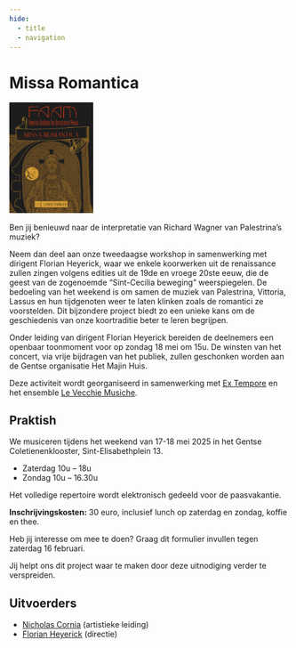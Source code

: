 ```yaml
---
hide:
  - title
  - navigation
---
```


# Missa Romantica

<!--![missa romantica](../../assets/images/missa_romantica_full.jpg){align =left width=30% height=30%} -->

<img src="https://raw.githubusercontent.com/nicholascornia89/vecchiemusiche/refs/heads/main/docs/assets/images/missa_romantica_full.jpg" width=30% height=30%>

Ben jij benieuwd naar de interpretatie van Richard Wagner van Palestrina’s muziek?
 
Neem dan deel aan onze tweedaagse workshop in samenwerking met dirigent Florian Heyerick, waar we enkele koorwerken uit de renaissance zullen zingen volgens edities uit de 19de en vroege 20ste eeuw, die de geest van de zogenoemde “Sint-Cecilia beweging” weerspiegelen. De bedoeling van het weekend is om samen de muziek van Palestrina, Vittoria, Lassus en hun tijdgenoten weer te laten klinken zoals de romantici ze voorstelden. Dit bijzondere project biedt zo een unieke kans om de geschiedenis van onze koortraditie beter te leren begrijpen.
 
Onder leiding van dirigent Florian Heyerick bereiden de deelnemers een openbaar toonmoment voor op zondag 18 mei om 15u. De winsten van het concert, via vrije bijdragen van het publiek, zullen geschonken worden aan de Gentse organisatie Het Majin Huis.
 
Deze activiteit wordt georganiseerd in samenwerking met [Ex Tempore](http://www.heyerick.org/) en het ensemble [Le Vecchie Musiche](www.vecchiemusiche.be).

## Praktish

We musiceren tijdens het weekend van 17-18 mei 2025 in het Gentse Coletienenklooster, Sint-Elisabethplein 13. 
 
- Zaterdag 10u – 18u
- Zondag 10u – 16.30u
 
Het volledige repertoire wordt elektronisch gedeeld voor de paasvakantie. 
 
**Inschrijvingskosten:** 30 euro, inclusief lunch op zaterdag en zondag, koffie en thee.
 
Heb jij interesse om mee te doen? Graag dit formulier invullen tegen zaterdag 16 februari.
 
Jij helpt ons dit project waar te maken door deze uitnodiging verder te verspreiden.

## Uitvoerders

- [Nicholas Cornia](../../members/nicholas_cornia.md) (artistieke leiding)
- [Florian Heyerick](http://www.heyerick.org/) (directie)



